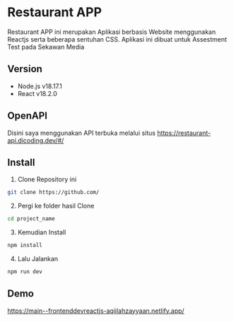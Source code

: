 # Restaurant APP

Restaurant APP ini merupakan Aplikasi berbasis Website menggunakan Reactjs serta beberapa sentuhan CSS. Aplikasi ini dibuat untuk Assestment Test pada Sekawan Media


## Version

- Node.js v18.17.1
- React v18.2.0


## OpenAPI
Disini saya menggunakan API terbuka melalui situs https://restaurant-api.dicoding.dev/#/


## Install

1. Clone Repository ini

```bash
git clone https://github.com/
```

2. Pergi ke folder hasil Clone
```bash
cd project_name
```

3. Kemudian Install
```bash
npm install
```

4. Lalu Jalankan
```bash
npm run dev
```



## Demo

https://main--frontenddevreactjs-aqiilahzayyaan.netlify.app/
